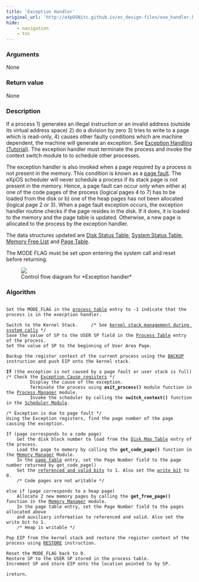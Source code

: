 ```yaml
---
title: 'Exception Handler'
original_url: 'http://eXpOSNitc.github.io/os_design-files/exe_handler.html'
hide:
    - navigation
    - toc
---
```



### Arguments
None

### Return value
None


### Description
If a process 1) generates an illegal instruction or an invalid address (outside its virtual address space) 2) do a division by zero 3) tries to write to a page which is read-only, 4) causes other faulty conditions which are machine dependent, the machine will generate an exception. See [Exception Handling (Tutorial)](../tutorials/xsm-interrupts-tutorial.md). The exception handler must terminate the process and invoke the context switch module to to schedule other processes. 


The exception handler is also invoked when a page required by a process is not present in the memory. This condition is known as a [page fault](https://en.wikipedia.org/wiki/Page_fault). The eXpOS scheduler will never schedule a process if its stack page is not present in the memory. Hence, a page fault can occur only when either a) one of the code pages of the process (logical pages 4 to 7) has to be loaded from the disk or b) one of the heap pages has not been allocated (logical page 2 or 3). When a page fault exception occurs, the exception handler routine checks if the page resides in the disk. If it does, it is loaded to the memory and the page table is updated. Otherwise, a new page is allocated to the process by the exception handler.


The data structures updated are [Disk Status Table](mem-ds.md#disk-status-table), [System Status Table](mem-ds.md#system-status-table), [Memory Free List](mem-ds.md#memory-free-list) and [Page Table](process-table.md#per-process-page-table).


The MODE FLAG must be set upon entering the system call and reset before returning.


<figure>
	<img src="../../assets/img/roadmap/exception.png">
	<figcaption>Control flow diagram for *Exception handler*</figcaption>
</figure>
 
  

### Algorithm

<pre><code>
Set the MODE_FLAG in the <a href="../../os-design/process-table/">process table</a> entry to -1 indicate that the process is in the execption handler.

Switch to the Kernel Stack. 	/* See <a href="../../os-design/stack-smcall/">kernel stack management during system calls</a> */
Save the value of SP to the USER SP field in the <a href="../../os-design/process-table/">Process Table</a> entry of the process.
Set the value of SP to the beginning of User Area Page.

Backup the register context of the current process using the <a href="../../arch-spec/instruction-set/">BACKUP</a> instruction and push EIP onto the kernel stack.

<b>If</b> (the exception is not caused by a page fault or user stack is full)  /* Check the <a href="../../tutorials/xsm-interrupts-tutorial/">Exception Cause registers</a> */
		 Display the cause of the exception.
	     Terminate the process using <b>exit_process()</b> module function in the <a href="../../modules/module-01/">Process Manager</a> module.
	     Invoke the scheduler by calling the <b>switch_context()</b> function in the <a href="../../modules/module-05/">Scheduler Module</a>.

/* Exception is due to page fault */
Using the Exception registers, find the page number of the page causing the exception.

If (page corresponds to a code page)
	Get the disk block number to load from the <a href="../../os-design/process-table/#per-process-disk-map-table">Disk Map Table</a> entry of the process.
	Load the page to memory by calling the <b>get_code_page()</b> function in the <a href="../../modules/module-02/">Memory Manager</a> Module.
	In the <a href="../../os-design/process-table/#per-process-page-table">page table</a> entry, set the Page Number field to the page number returned by get_code_page()
	Set the <a href="../../os-design/process-table/#per-process-page-table">referenced and valid bits</a> to 1. Also set the <a href="../../os-design/process-table/#per-process-page-table">write bit</a> to 0.
	/* Code pages are not writable */
  
else if (page corresponds to a heap page)
	Allocate 2 new memory pages by calling the <b>get_free_page()</b> function in the <a href="../../modules/module-02/">Memory Manager</a> module.
	In the page table entry, set the Page Number field to the pages allocated above
	and auxiliary information to referenced and valid. Also set the write bit to 1.
	/* Heap is writable */

Pop EIP from the kernel stack and restore the register context of the process using <a href="../../arch-spec/instruction-set/">RESTORE</a> instruction.

Reset the MODE_FLAG back to 0.
Restore SP to the USER SP stored in the process table.
Increment SP and store EIP onto the location pointed to by SP.

ireturn.
</code></pre>